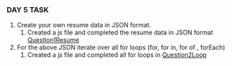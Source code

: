 ### DAY 5 TASK

1. Create your own resume data in JSON format.
     1. Created a js file and completed the resume data in JSON format [Question1Resume](./Question1Resume/)
2. For the above JSON iterate over all for loops (for, for in, for of , forEach)
     1. Created a js file and completed all for loops in [Question2Loop](./Question2Loop/)
